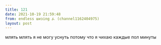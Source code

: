 ```yaml
---
title: 121
date: 2021-10-19 21:59:48
from: endless шизing ⍼ (channel1162404975)
layout: post
---
```


млять млять я не могу уснуть потому что я чихаю каждые пол минуты
